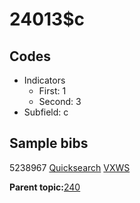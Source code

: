 # 24013$c

## Codes

-   Indicators
    -   First: 1
    -   Second: 3
-   Subfield: c

## Sample bibs

5238967 [Quicksearch](https://search.library.yale.edu/catalog/5238967) [VXWS](http://prodorbis.library.yale.edu:7014/vxws/GetHoldingsService?bibId=5238967)

**Parent topic:**[240](../../tags/240/240.md)

